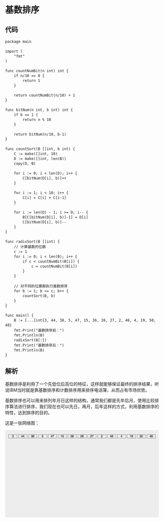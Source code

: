 # 基数排序

## 代码

```golang
package main

import (
	"fmt"
)

func countNumBit(n int) int {
	if n/10 == 0 {
		return 1
	}

	return countNumBit(n/10) + 1
}

func bitNum(n int, b int) int {
	if b == 1 {
		return n % 10
	}

	return bitNum(n/10, b-1)
}

func countSort(B []int, b int) {
	C := make([]int, 10)
	D := make([]int, len(B))
	copy(D, B)

	for i := 0; i < len(D); i++ {
		C[bitNum(D[i], b)]++
	}

	for i := 1; i < 10; i++ {
		C[i] = C[i] + C[i-1]
	}

	for i := len(D) - 1; i >= 0; i-- {
		B[C[bitNum(D[i], b)]-1] = D[i]
		C[bitNum(D[i], b)]--
	}
}

func radixSort(B []int) {
	// 计算基数的位数
	c := 1
	for i := 0; i < len(B); i++ {
		if c < countNumBit(B[i]) {
			c = countNumBit(B[i])
		}
	}

	// 对不同的位置都执行基数排序
	for b := 1; b <= c; b++ {
		countSort(B, b)
	}
}

func main() {
	B := [...]int{3, 44, 38, 5, 47, 15, 36, 26, 27, 2, 46, 4, 19, 50, 48}
	fmt.Print("基数排序前：")
	fmt.Println(B)
	radixSort(B[:])
	fmt.Print("基数排序后：")
	fmt.Println(B)
}
```

## 解析

基数排序是利用了一个先低位后高位的特征，这样就能够保证最终的排序结果，听说IBM当时就是靠基数排序和计数排序用来排序电话簿，从而占有市场优势。

基数排序也可以用来排列年月日这样的结构，通常我们都是先年后月，使用比较排序算法进行排序，我们现在也可以先日，再月，后年这样的方式，利用基数排序的特性，达到排序的目的。

这是一张网络图：

![04.gif](./img/04.gif)
